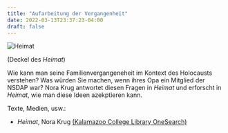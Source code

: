 ```yaml
---
title: "Aufarbeitung der Vergangenheit"
date: 2022-03-13T23:37:23-04:00
draft: false
---
```


![Heimat](/img/heimat.jpeg)

(Deckel des *Heimat*)

Wie kann man seine Familienvergangeneheit im Kontext des Holocausts verstehen? Was würden Sie machen, wenn ihres Opa ein Mitglied der NSDAP war? Nora Krug antwortet diesen Fragen in *Heimat* und erforscht in *Heimat*, wie man diese Ideen azekptieren kann.

Texte, Medien, usw.:
 - *Heimat*, Nora Krug [(Kalamazoo College Library OneSearch)](https://col-kzoo.primo.exlibrisgroup.com/discovery/fulldisplay?docid=alma991005093509404768&context=L&vid=01COL_KZOO:KZOO&lang=en&search_scope=MyInst_and_CI&adaptor=Local%20Search%20Engine&tab=Everything&query=any,contains,Heimat,%20Nora%20Krug)